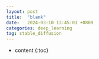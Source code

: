 ```yaml
---
layout: post
title:  "blank"
date:   2024-03-10 13:45:01 +0800
categories: deep_learning
tag: stable_diffusion
---
```



* content
{:toc}